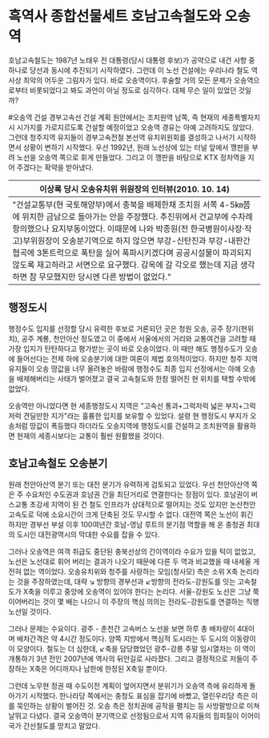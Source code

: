 # 흑역사 종합선물세트 호남고속철도와 오송역

호남고속철도는 1987년 노태우 전 대통령(당시 대통령 후보)가 공약으로 내건 사항 중 하나로 당선과 동시에 추진되기 시작하였다. 그런데 이 노선 건설에는 우리나라 철도 역사상 최악의 어두운 그림자가 있다. 바로 오송역이다. 후술할 거의 모든 문제가 오송역으로부터 비롯되었다고 봐도 과언이 아닐 정도로 심각하다. 대체 무슨 일이 있었던 것일까?

#오송역 건설
경부고속선 건설 계획 원안에서는 조치원역 남쪽, 즉 현재의 세종특별자치시 시가지를 가로지르도록 건설할 예정이었고 오송역 경유는 아예 고려하지도 않았다. 그런데 청주지역 유지들이 경부고속전철 본선역 유치위원회를 결성하고 나서기 시작하면서 상황이 변하기 시작했다. 우선 1992년, 원래 노선상에 있는 터널 앞에서 깽판을 부려 노선을 오송역 쪽으로 휘게 만들었다. 그리고 이 깽판을 바탕으로 KTX 정차역을 지어 주겠다는 확약을 받아냈다.

| 이상록 당시 오송유치위 위원장의 인터뷰(2010. 10. 14) |
| -- |
| "건설교통부(현 국토해양부)에서 충북을 배제한채 조치원 서쪽 4-5㎞쯤에 위치한 금남으로 돌아가는 안을 주장했다. 추진위에서 건교부에 수차례 항의했으나 요지부동이었다. 이때문에 나와 박종원(전 한국병원이사장·작고)부위원장이 오송분기역으로 하지 않으면 부강-신탄진과 부강-내판간 협곡에 3톤트럭으로 폭탄을 실어 폭파시키겠다며 공공시설물이 파괴되지 않도록 재고하라고 서면으로 요구했다. 감옥에 갈 각오로 했는데 지금 생각하면 참 무모했지만 당시엔 다른 방법이 없었다." |

## 행정도시
행정수도 입지를 선정할 당시 유력한 후보로 거론되던 곳은 청원 오송, 공주 장기(현위치), 공주 계룡, 천안아산 정도였고 이 중에서 서울에서의 거리와 교통여건을 고려할 때 가장 입지가 탄탄하다고 평가받는 곳이 바로 오송이었다. 이 때만 해도 행정수도가 오송에 들어선다는 전제 하에 오송분기에 대한 여론이 제법 호의적이었다. 하지만 청주 지역 유지들이 오송 땅값을 너무 올려놓은 바람에 행정수도 최종 입지 선정에서는 아예 오송을 배제해버리는 사태가 벌어졌고 결국 고속철도와 한참 떨어진 현 위치를 택할 수밖에 없었다.

오송역만 아니었다면 현 세종행정도시 지역은 "고속선 통과+그럭저럭 넓은 부지+그럭저럭 견딜만한 지가"라는 훌륭한 입지를 보유할 수 있었다. 설령 현 행정도시 부지가 오송처럼 땅값이 폭등했다 하더라도 오송지역에 행정도시를 건설하고 조치원역을 활용하면 현재의 세종시보다는 교통이 훨씬 원활했을 것이다.

## 호남고속철도 오송분기
원래 천안아산역 분기 또는 대전 분기가 유력하게 검토되고 있었다. 우선 천안아산역 쪽은 주 수요처인 수도권과 호남권 간을 최단거리로 연결한다는 장점이 있다. 호남권이 버스교통 초강세 지역이 된 건 철도 인프라가 상대적으로 떨어지는 것도 있지만 논산천안고속도로 덕에 소요시간이 크게 단축된 것도 무시할 수 없다. 대전역 쪽은 노선이 휘긴 하지만 경부선 부설 이후 100여년간 호남-영남 루트의 분기점 역할을 해 온 충청권 최대의 도시인 대전광역시의 막대한 수요를 잡을 수 있다.

그러나 오송역은 여객 취급도 중단된 충북선상의 간이역이라 수요가 있을 턱이 없었고, 노선은 노선대로 휘어 버리는 결과가 나오기 때문에 다른 두 역과 비교했을 때 내세울 게 전혀 없는 역이었다. 오송유치위와 청주를 사랑하는 모임(청사모) 측은 소위 X축 논리라는 것을 주장하였는데, 대략 ↘ 방향의 경부선과 ↙방향의 전라도-강원도를 잇는 고속철도가 X축을 이루고 중앙에 오송역이 있어야 한다는 논리다. 서울-강원도 노선은 그냥 쭉 이어버리는 것이 몇 배는 나으니 이 주장의 핵심 의의는 전라도-강원도를 연결하는 직행노선일 것이다.

그러나 문제는 수요이다. 광주 - 춘천간 고속버스 노선을 보면 하루 총 배차량이 4대이며 배차간격은 약 4시간 정도이다. 양쪽 지방에서 핵심적 도시라는 두 도시의 이동량이 이 모양이다. 철도는 더 심한데, ↙축을 담당했었던 광주-강릉 주말 임시열차는 이 역이 개통하기 3년 전인 2007년에 역사의 뒤안길로 사라졌다. 그리고 결정적으로 저들이 주장하는 X축은 어디까지나 남한에 한정된 X축일 뿐이다.

그런데 노무현 정권 때 수도이전 계획이 엎어지면서 분위기가 오송역 측에 유리하게 돌아가기 시작했다. 한나라당 쪽에서는 충청도 표심을 잡기에 바빴고, 열린우리당 측은 이를 묵인하는 상황이 벌어진 것. 오송 측은 정치권에 공작을 펼치는 등 사방팔방으로 미쳐 날뛰고 다녔다. 결국 오송역이 분기역으로 선정됨으로서 지역 유지들의 핌피질이 이어이 국가 간선철도를 망치고 말았다.

